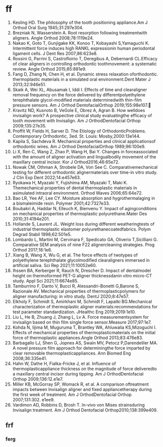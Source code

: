 # ff
1. Kesling HD. The philosophy of the tooth positioning appliance.Am J Orthod Oral Surg 1945;31:297e304.
2. Brezniak N, Wasserstein A. Root resorption following treatmentwith aligners. Angle Orthod 2008;78:1119e24.
3. Nakao K, Goto T, Gunjigake KK, Konoo T, Kobayashi S,Yamaguchi K. Intermittent force induces high RANKL expressionin human periodontal ligament cells. J Dent Res 2007;86:623e8.
4. Rossini G, Parrini S, Castrofloirio T, Deregibus A, Debernardi CL.Efficacy of clear aligners in controlling orthodontic toothmovement: a systematic review. Angle Orthod 2015;85:881e9.
5. Fang D, Zhang N, Chen H, et al. Dynamic stress relaxation oforthodontic. thermoplastic materials in a simulated oral environment.Dent Mater J 2013;32:946e51.
6. Skaik A, Wei XL, Abusamak I, Iddi I. Effects of time and clearaligner removal frequency on the force delivered by differentpolyethylene terephthalate glycol-modified materials determinedwith thin-film pressure sensors. Am J Orthod DentofacialOrthop 2019;155:98e107.
7. Kravitz ND, Kusnoto B, VeGole E, Obrez A, Agran B. How welldoes invisalign work? A prospective clinical study evaluatingthe efficacy of tooth movement with Invisalign. Am J OrthodDentofacial Orthop 2009;135:27e35.
8. Proffit W, Fields H, Sarver D. The Etiology of OrthodonticProblems. Contemporary Orthodontic, 3ed. St. Louis: Mosby,2000:13e144.
9. Kapila S, Sachdeva R. Mechanical properties and clinical applicationsof orthodontic wires. Am J Orthod DentofacialOrthop 1989;96:100e9.
10. Li X, Ren C, Wang Z, Zhao P, Wang H, Bai Y. Changes in forceassociated with the amount of aligner activation and lingualbodily movement of the maxillary central incisor. Kor J Orthod2016;46:65e72.
11. Nowak CM, Othman A, Strobele DA, Von See C. Comparativemechanical testing for different orthodontic alignermaterials over time-in vitro study. J Clin Exp Dent 2022;14:e457e63.
12. Ryokawa H, Myazaki Y, Fujishima AM, Myazaki T, Maki K. Themechanical properties of dental thermoplastic materials in asimulated intraoral environment. Orthod Waves 2006;65:64e72.
13. Bao LR, Yee AF, Lee CY. Moisture absorption and hygrothermalaging in a bismaleimide resin. Polymer 2001;42:7327e33.
14. Boubakri A, Haddar N, Elleuch K, Bienvenu Y. Impact of agingconditions on mechanical properties of thermoplastic polyurethane.Mater Des 2010;31:4194e201.
15. Hollande S, Laurent JL. Weight loss during different weatheringtests of industrial thermoplastic elastomer polyurethanecoatedfabrics. Polym Degrad Stabil 1998;62:501e5.
16. Lombardo L, Martini M, Cervinara F, Spedicato GA, Oliverio T,Sicilliani G. Comparative SEM analysis of nine F22 alignercleaning strategies. Prog Orthod 2017;18:1e6.
17. Xiang B, Wang X, Wu G, et al. The force effects of twotypes of polyethylene terephthalate glycolmodified clearaligners immersed in artificial saliva. Sci Rep 2021;11:10052e60.
18. Ihssen BA, Kerberger R, Rauch N, Drescher D. Impact of dentalmodel height on thermoformed PET-G aligner thicknessdanin vitro micro-CT study. Appl Sci 2021;11:6674e85.
19. Tamburrino F, Danto V, Bucci R, Alessandri-Bonetti G,Barone S, Razionale AV. Mechanical properties of thermoplasticpolymers for aligner manufacturing: in vitro study. DentJ 2020;8:47e57.
20. Elkholy F, Schmidt S, Amirkhani M, Schmidt F, Lapatki BG.Mechanical characterization of thermoplastic aligner materials:recommendations for test parameter standardization. JHealthc Eng 2019;2019:1e10.
21. Liu L, He B, Zhuang J, Zhang L, Lv A. Force measurementsystem for invisalign based on thin film single force sensor.Measure 2017;97:1e7.
22. Kohda N, Iijima M, Muguruma T, Brantley WA, Ahluwalia KS,Mizoguchi I. Effects of mechanical properties of thermoplasticmaterials on the initial force of thermoplastic appliances.Angle Orthod 2013;83:476e83.
23. Barbagallo LJ, Shen G, Jopnes AS, Swain MV, Petocz P,Darendeliler MA. A novel pressure film approach for determiningthe force imparted by clear removable thermoplasticappliances. Ann Biomed Eng 2008;36:335e41.
24. Hahn W, Dathe H, Fialka-Fricke J, et al. Influence of thermoplasticappliance thickness on the magnitude of force deliveredto a maxillary central incisor during tipping. Am J OrthodDentofacial Orthop 2009;136:12.e1e7.
25. Miller KB, McGorray SP, Womack R, et al. A comparison oftreatment impacts between Invisalign aligner and fixed appliancetherapy during the first week of treatment. Am J OrthodDentofacial Orthop 2007;131:302. e1ee9.
26. Vardimon AD, Robbins D, Brosh T. In-vivo von Mises strainsduring Invisalign treatment. Am J Orthod Dentofacial Orthop2010;138:399e409.

## frf


### ferg

